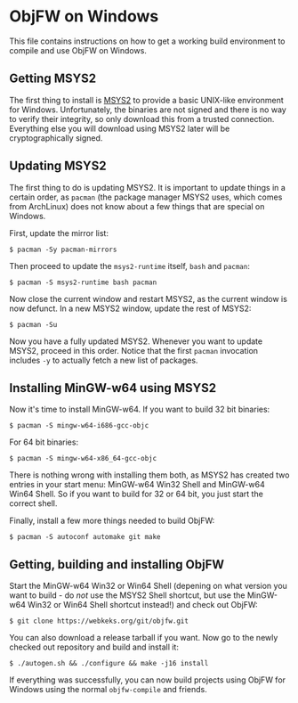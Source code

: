 ObjFW on Windows
================

  This file contains instructions on how to get a working build environment to
  compile and use ObjFW on Windows.


Getting MSYS2
-------------

  The first thing to install is [MSYS2](https://msys2.github.io) to provide a
  basic UNIX-like environment for Windows. Unfortunately, the binaries are not
  signed and there is no way to verify their integrity, so only download this
  from a trusted connection. Everything else you will download using MSYS2
  later will be cryptographically signed.


Updating MSYS2
--------------

  The first thing to do is updating MSYS2. It is important to update things in
  a certain order, as `pacman` (the package manager MSYS2 uses, which comes
  from ArchLinux) does not know about a few things that are special on Windows.

  First, update the mirror list:

    $ pacman -Sy pacman-mirrors

  Then proceed to update the `msys2-runtime` itself, `bash` and `pacman`:

    $ pacman -S msys2-runtime bash pacman

  Now close the current window and restart MSYS2, as the current window is now
  defunct. In a new MSYS2 window, update the rest of MSYS2:

    $ pacman -Su

  Now you have a fully updated MSYS2. Whenever you want to update MSYS2,
  proceed in this order. Notice that the first `pacman` invocation includes
  `-y` to actually fetch a new list of packages.


Installing MinGW-w64 using MSYS2
--------------------------------

  Now it's time to install MinGW-w64. If you want to build 32 bit binaries:

    $ pacman -S mingw-w64-i686-gcc-objc

  For 64 bit binaries:

    $ pacman -S mingw-w64-x86_64-gcc-objc

  There is nothing wrong with installing them both, as MSYS2 has created two
  entries in your start menu: MinGW-w64 Win32 Shell and MinGW-w64 Win64 Shell.
  So if you want to build for 32 or 64 bit, you just start the correct shell.

  Finally, install a few more things needed to build ObjFW:

    $ pacman -S autoconf automake git make


Getting, building and installing ObjFW
--------------------------------------

  Start the MinGW-w64 Win32 or Win64 Shell (depening on what version you want
  to build - do *not* use the MSYS2 Shell shortcut, but use the MinGW-w64 Win32
  or Win64 Shell shortcut instead!) and check out ObjFW:

    $ git clone https://webkeks.org/git/objfw.git

  You can also download a release tarball if you want. Now go to the newly
  checked out repository and build and install it:

    $ ./autogen.sh && ./configure && make -j16 install

  If everything was successfully, you can now build projects using ObjFW for
  Windows using the normal `objfw-compile` and friends.
